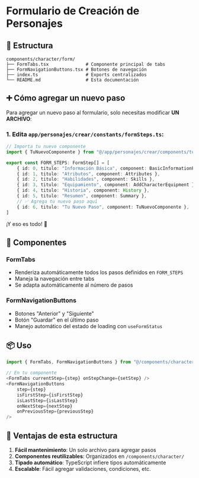 # Formulario de Creación de Personajes

## 📁 Estructura

```
components/character/form/
├── FormTabs.tsx              # Componente principal de tabs
├── FormNavigationButtons.tsx # Botones de navegación
├── index.ts                  # Exports centralizados
└── README.md                 # Esta documentación
```

## ➕ Cómo agregar un nuevo paso

Para agregar un nuevo paso al formulario, solo necesitas modificar **UN ARCHIVO**:

### 1. Edita `app/personajes/crear/constants/formSteps.ts`:

```typescript
// Importa tu nuevo componente
import { TuNuevoComponente } from "@/app/personajes/crear/components/tu-nuevo-componente"

export const FORM_STEPS: FormStep[] = [
    { id: 0, titulo: "Información Básica", component: BasicInformationPanel },
    { id: 1, titulo: "Atributos", component: Attributes },
    { id: 2, titulo: "Habilidades", component: Skills },
    { id: 3, titulo: "Equipamiento", component: AddCharacterEquipment },
    { id: 4, titulo: "Historia", component: History },
    { id: 5, titulo: "Resumen", component: Summary },
    // ✅ Agrega tu nuevo paso aquí
    { id: 6, titulo: "Tu Nuevo Paso", component: TuNuevoComponente },
]
```

¡Y eso es todo! 🎉

## 🔧 Componentes

### FormTabs
- Renderiza automáticamente todos los pasos definidos en `FORM_STEPS`
- Maneja la navegación entre tabs
- Se adapta automáticamente al número de pasos

### FormNavigationButtons
- Botones "Anterior" y "Siguiente"
- Botón "Guardar" en el último paso
- Manejo automático del estado de loading con `useFormStatus`

## 📦 Uso

```typescript
import { FormTabs, FormNavigationButtons } from "@/components/character/form"

// En tu componente
<FormTabs currentStep={step} onStepChange={setStep} />
<FormNavigationButtons 
    step={step}
    isFirstStep={isFirstStep}
    isLastStep={isLastStep}
    onNextStep={nextStep}
    onPreviousStep={previousStep}
/>
```

## 🎯 Ventajas de esta estructura

1. **Fácil mantenimiento**: Un solo archivo para agregar pasos
2. **Componentes reutilizables**: Organizados en `/components/character/`
3. **Tipado automático**: TypeScript infiere tipos automáticamente
4. **Escalable**: Fácil agregar validaciones, condiciones, etc. 